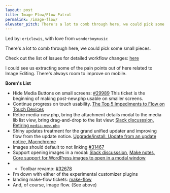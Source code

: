 ```yaml
---
layout: post
title: Image Flow/Flow Patrol
permalink: /image-flow/
elevator_pitch: There's a lot to comb through here, we could pick some small pieces
---
```


Led by: `ericlewis`, with love from `wonderboymusic`

There's a lot to comb through here, we could pick some small pieces.

Check out the list of Issues for detailed workflow changes: [here](https://github.com/ImageFlow/imageflow-plugin/tree/master/Issues)

I could see us extracting some of the pain points out of here related to Image Editing.
There's always room to improve on mobile.

**Boren's List**

* Hide Media Buttons on small screens: [#29989](https://core.trac.wordpress.org/ticket/29989)
This ticket is the beginning of making post-new.php usable on smaller screens.
* Continue progress on touch usability. [The Top 5 Impediments to Flow on Touch Devices](https://make.wordpress.org/flow/2015/06/13/the-top-5-impediments-to-flow-on-touch-devices/)
* Retire media-new.php, bring the attachment details modal to the media lib list view,
bring drag-and-drop to the list view:
[Slack discusssion](https://wordpress.slack.com/archives/core/p1422715825001252),
[Retiring `media-new.php`](https://make.wordpress.org/flow/2015/01/29/retiring-media-new-php/)
* Shiny updates treatment for the grand unified updater and improving flow from
the update notice. [Upgrade/install: Update from an update notice, Macnchrome](https://make.wordpress.org/flow/2015/08/18/upgradeinstall-update-from-an-update-notice-macnchrome/)
* Images should default to not linking [#31467](https://core.trac.wordpress.org/ticket/31467)
* Support opening images in a modal:
[Slack discusssion](https://wordpress.slack.com/archives/core/p1436997541001029),
[Make notes](https://make.wordpress.org/core/2015/07/10/feature-plugin-chat-on-july-14/#comment-26336),
[Core support for WordPress images to open in a modal window](https://make.wordpress.org/flow/2015/02/26/core-support-for-wordpress-images-to-open-in-a-modal-window/)
* * Toolbar revamp: [#32678](https://core.trac.wordpress.org/ticket/32678)
* I’m down with either of the experimental customizer plugins
*  landing make-flow tickets: [make-flow](https://core.trac.wordpress.org/query?status=!closed&keywords=~make-flow)
* And, of course, image flow. (See above)